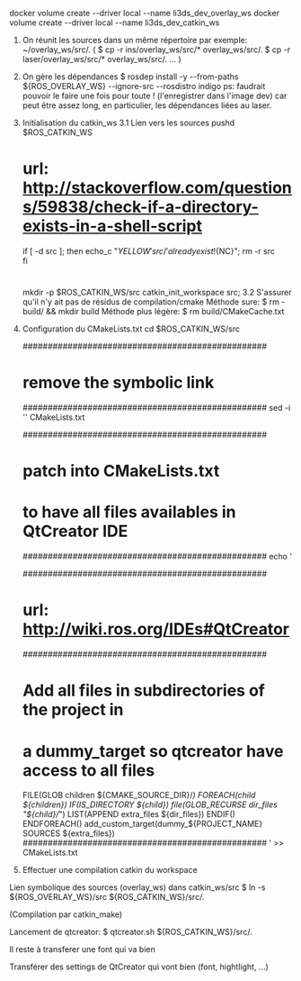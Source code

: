 docker volume create --driver local --name li3ds_dev_overlay_ws 
docker volume create --driver local --name li3ds_dev_catkin_ws

1. On réunit les sources dans un même répertoire
par exemple: ~/overlay_ws/src/.
(
	$ cp -r ins/overlay_ws/src/* overlay_ws/src/.
	$ cp -r laser/overlay_ws/src/* overlay_ws/src/.
	...
)

2. On gère les dépendances
	$ rosdep install -y --from-paths ${ROS_OVERLAY_WS} --ignore-src --rosdistro indigo
ps: faudrait pouvoir le faire une fois pour toute ! (l'enregistrer dans l'image dev)
car peut être assez long, en particulier, les dépendances liées au laser.	

3. Initialisation du catkin_ws
3.1 Lien vers les sources
	pushd $ROS_CATKIN_WS

	# url: http://stackoverflow.com/questions/59838/check-if-a-directory-exists-in-a-shell-script
	if [ -d src ]; then
		echo_c "${YELLOW}'src/' already exist !${NC}";
		rm -r src	
	fi
	#
	mkdir -p $ROS_CATKIN_WS/src
	catkin_init_workspace src;
3.2
	S'assurer qu'il n'y ait pas de résidus de compilation/cmake
	Méthode sure: $ rm - build/ && mkdir build
	Méthode plus légère: $ rm build/CMakeCache.txt

4. Configuration du CMakeLists.txt
	cd $ROS_CATKIN_WS/src

	#################################################
	# remove the symbolic link
	#################################################
	sed -i '' CMakeLists.txt

	#################################################
	# patch into CMakeLists.txt 
	# to have all files availables in QtCreator IDE
	#################################################
	echo '

	#################################################
	# url: http://wiki.ros.org/IDEs#QtCreator
	#################################################
	# Add all files in subdirectories of the project in
	# a dummy_target so qtcreator have access to all files
	FILE(GLOB children ${CMAKE_SOURCE_DIR}/*)
	FOREACH(child ${children})
	  IF(IS_DIRECTORY ${child})
	    file(GLOB_RECURSE dir_files "${child}/*")
	    LIST(APPEND extra_files ${dir_files})
	  ENDIF()
	ENDFOREACH()
	add_custom_target(dummy_${PROJECT_NAME} SOURCES ${extra_files})
	#################################################
	' >> CMakeLists.txt

5. Effectuer une compilation catkin du workspace

Lien symbolique des sources (overlay_ws) dans catkin_ws/src
$ ln -s ${ROS_OVERLAY_WS}/src ${ROS_CATKIN_WS}/src/.

(Compilation par catkin_make)

Lancement de qtcreator:
$ qtcreator.sh ${ROS_CATKIN_WS}/src/.

Il reste à transferer une font qui va bien

Transférer des settings de QtCreator qui vont bien (font, hightlight, ...)
